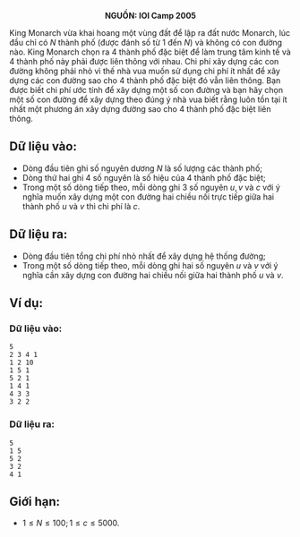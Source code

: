 **<center>NGUỒN: IOI Camp 2005</center>**

King Monarch vừa khai hoang một vùng đất để lập ra đất nước Monarch, lúc đầu chỉ có $N$ thành phố (được đánh số từ $1$ đến $N$) và không có con đường nào. King Monarch chọn ra $4$ thành phố đặc biệt để làm trung tâm kinh tế và $4$ thành phố này phải được liên thông với nhau. Chi phí xây dựng các con đường không phải nhỏ vì thế nhà vua muốn sử dụng chi phí ít nhất để xây dựng các con đường sao cho $4$ thành phố đặc biệt đó vẫn liên thông. Bạn được biết chi phí ước tính để xây dựng một số con đường và bạn hãy chọn một số con đường để xây dựng theo đúng ý nhà vua biết rằng luôn tồn tại ít nhất một phương án xây dựng đường sao cho $4$ thành phố đặc biệt liên thông.

## Dữ liệu vào:
- Dòng đầu tiên ghi số nguyên dương $N$ là số lượng các thành phố;
- Dòng thứ hai ghi $4$ số nguyên là số hiệu của $4$ thành phố đặc biệt;
- Trong một số dòng tiếp theo, mỗi dòng ghi $3$ số nguyên $u, v$ và $c$ với ý nghĩa muốn xây dựng một con đường hai chiều nối trực tiếp giữa hai thành phố $u$ và $v$ thì chi phí là $c$.

## Dữ liệu ra:
- Dòng đầu tiên tổng chi phí nhỏ nhất để xây dựng hệ thống đường;
- Trong một số dòng tiếp theo, mỗi dòng ghi hai số nguyên $u$ và $v$ với ý nghĩa cần xây dựng con đường hai chiều nối giữa hai thành phố $u$ và $v$.

## Ví dụ:
### Dữ liệu vào:
```
5
2 3 4 1
1 2 10
1 5 1
5 2 1
1 4 1
4 3 3
3 2 2
```

### Dữ liệu ra:
```
5
1 5
5 2
3 2
4 1
```

## Giới hạn:
- $1 ≤ N ≤ 100; 1 ≤ c ≤ 5000$.
